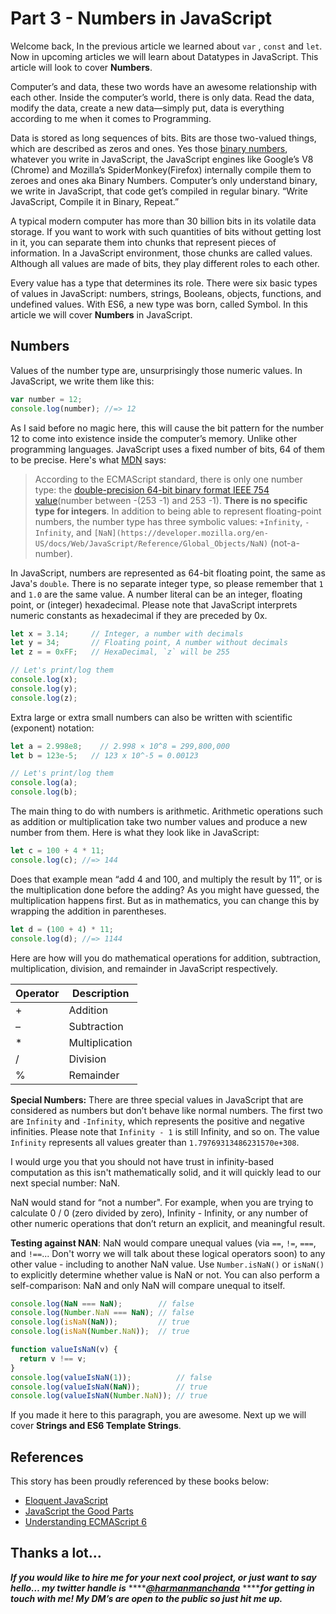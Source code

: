# Part 3 - Numbers in JavaScript 

Welcome back, In the previous article we learned about `var` , `const` and `let`. Now in upcoming articles we will learn about Datatypes in JavaScript. This article will look to cover **Numbers**. 

Computer’s and data, these two words have an awesome relationship with each other. Inside the computer’s world, there is only data. Read the data, modify the data, create a new data—simply put, data is everything according to me when it comes to Programming. 

Data is stored as long sequences of bits. Bits are those two-valued things, which are described as zeros and ones. Yes those [binary numbers](https://www.mathsisfun.com/binary-number-system.html), whatever you write in JavaScript, the JavaScript engines like Google’s V8 (Chrome) and Mozilla’s SpiderMonkey(Firefox) internally compile them to zeroes and ones aka Binary Numbers. Computer’s only understand binary, we write in JavaScript, that code get’s compiled in regular binary. “Write JavaScript, Compile it in Binary, Repeat.” 

A typical modern computer has more than 30 billion bits in its volatile data storage. If you want to work with such quantities of bits without getting lost in it, you can separate them into chunks that represent pieces of information. In a JavaScript environment, those chunks are called values. Although all values are made of bits, they play different roles to each other. 

Every value has a type that determines its role. There were six basic types of values in JavaScript: numbers, strings, Booleans, objects, functions, and undefined values. With ES6, a new type was born, called Symbol. In this article we will cover **Numbers** in JavaScript. 

## Numbers

Values of the number type are, unsurprisingly those numeric values. In JavaScript, we write them like this:

```javascript runnable
var number = 12;
console.log(number); //=> 12
```

As I said before no magic here, this will cause the bit pattern for the number 12 to come into existence inside the computer’s memory. Unlike other programming languages. JavaScript uses a fixed number of bits, 64 of them to be precise. Here's what [MDN](https://developer.mozilla.org/en-US/docs/Web/JavaScript/Data_structures) says:

> According to the ECMAScript standard, there is only one number type: the [double-precision 64-bit binary format IEEE 754 value](http://en.wikipedia.org/wiki/Double_precision_floating-point_format)(number between -(253 -1) and 253 -1). **There is no specific type for integers**. In addition to being able to represent floating-point numbers, the number type has three symbolic values: `+Infinity`, `-Infinity`, and `[NaN](https://developer.mozilla.org/en-US/docs/Web/JavaScript/Reference/Global_Objects/NaN)` (not-a-number).

In JavaScript, numbers are represented as 64-bit floating point, the same as Java's `double`. There is no separate integer type, so please remember that `1` and `1.0` are the same value.  A number literal can be an integer, floating point, or (integer) hexadecimal. Please note that JavaScript interprets numeric constants as hexadecimal if they are preceded by 0x.

```javascript runnable
let x = 3.14;     // Integer, a number with decimals
let y = 34;       // Floating point, A number without decimals
let z = = 0xFF;   // HexaDecimal, `z` will be 255

// Let's print/log them
console.log(x);
console.log(y);
console.log(z);
```

Extra large or extra small numbers can also be written with scientific (exponent) notation:

```javascript runnable
let a = 2.998e8;    // 2.998 × 10^8 = 299,800,000
let b = 123e-5;   // 123 x 10^-5 = 0.00123

// Let's print/log them
console.log(a);
console.log(b);
```   

The main thing to do with numbers is arithmetic. Arithmetic operations such as addition or multiplication take two number values and produce a new number from them. Here is what they look like in JavaScript:

```javascript runnable
let c = 100 + 4 * 11;
console.log(c); //=> 144
```    

Does that example mean “add 4 and 100, and multiply the result by 11”, or is the multiplication done before the adding? As you might have guessed, the multiplication happens first. But as in mathematics, you can change this by wrapping the addition in parentheses.

```javascript runnable
let d = (100 + 4) * 11;
console.log(d); //=> 1144
```   

Here are how will you do mathematical operations for addition, subtraction, multiplication, division, and remainder in JavaScript respectively.

| **Operator** | **Description** |
| ------------ | --------------- |
| +            | Addition        |
| –            | Subtraction     |
| *            | Multiplication  |
| /            | Division        |
| %            | Remainder       |

**Special Numbers:** There are three special values in JavaScript that are considered as numbers but don’t behave like normal numbers. The first two are `Infinity` and `-Infinity`, which represents the positive and negative infinities. Please note that `Infinity - 1` is still Infinity, and so on. The value `Infinity` represents all values greater than `1.79769313486231570e+308`. 

I would urge you that you should not have trust in infinity-based computation as this isn't mathematically solid, and it will quickly lead to our next special number: NaN.

NaN would stand for “not a number". For example, when you are trying to calculate 0 / 0 (zero divided by zero), Infinity - Infinity, or any number of other numeric operations that don’t return an explicit, and meaningful result.

**Testing against NAN**: NaN would compare unequal values (via `==`, `!=`, `===`, and `!==`... Don't worry we will talk about these logical operators soon) to any other value - including to another NaN value. Use `Number.isNaN()` or `isNaN()` to explicitly determine whether value is NaN or not. You can also perform a self-comparison: NaN and only NaN will compare unequal to itself.

```javascript runnable
console.log(NaN === NaN);        // false
console.log(Number.NaN === NaN); // false
console.log(isNaN(NaN));         // true
console.log(isNaN(Number.NaN));  // true

function valueIsNaN(v) { 
  return v !== v; 
}
console.log(valueIsNaN(1));          // false
console.log(valueIsNaN(NaN));        // true
console.log(valueIsNaN(Number.NaN)); // true
```  

If you made it here to this paragraph, you are awesome. Next up we will cover **Strings and ES6 Template Strings**.

## References

This story has been proudly referenced by these books below:

- [Eloquent JavaScript](https://www.amazon.com/Eloquent-JavaScript-Modern-Introduction-Programming/dp/1593272820)
- [JavaScript the Good Parts](https://www.amazon.in/JavaScript-Good-Parts-Crockford/dp/8184045220)
- [Understanding ECMAScript 6](https://www.amazon.com/Understanding-ECMAScript-Definitive-JavaScript-Developers/dp/1593277571)
## Thanks a lot…

***If you would like to hire me for your next cool project, or just want to say hello… my twitter handle is*** ****[***@harmanmanchanda***](http://bit.ly/tw-harry) *******for getting in touch with me! My DM’s are open to the public so just hit me up.***
